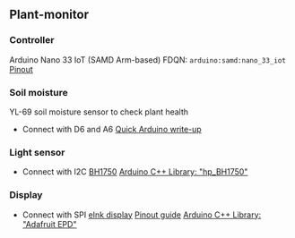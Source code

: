 ## Plant-monitor

### Controller
Arduino Nano 33 IoT (SAMD Arm-based)
FDQN: `arduino:samd:nano_33_iot`
[Pinout](https://content.arduino.cc/assets/Pinout-NANO33IoT_latest.pdf)

### Soil moisture
YL-69 soil moisture sensor to check plant health
- Connect with D6 and A6
[Quick Arduino write-up](https://create.arduino.cc/projecthub/nekhbet/using-the-yl-39-yl-69-soil-humidity-sensor-with-arduino-968268)

### Light sensor
- Connect with I2C
[BH1750](https://www.adafruit.com/product/4681)
[Arduino C++ Library: "hp_BH1750"](https://github.com/Starmbi/hp_BH1750)

### Display
- Connect with SPI
[eInk display](https://www.adafruit.com/product/4086)
[Pinout guide](https://learn.adafruit.com/adafruit-eink-display-breakouts/pinouts)
[Arduino C++ Library: "Adafruit EPD"](https://github.com/adafruit/Adafruit_EPD)
